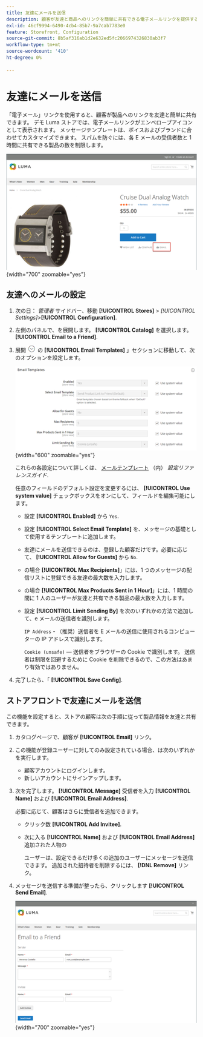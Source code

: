 ```yaml
---
title: 友達にメールを送信
description: 顧客が友達と商品へのリンクを簡単に共有できる電子メールリンクを提供する方法を説明します。
exl-id: 46cf9994-6490-4cb4-85b7-9a7cab7783e0
feature: Storefront, Configuration
source-git-commit: 8b5af316ab1d2e632ed5fc2066974326830ab3f7
workflow-type: tm+mt
source-wordcount: '410'
ht-degree: 0%

---
```


# 友達にメールを送信

「電子メール」リンクを使用すると、顧客が製品へのリンクを友達と簡単に共有できます。 デモ Luma ストアでは、電子メールリンクがエンベロープアイコンとして表示されます。 メッセージテンプレートは、ボイスおよびブランドに合わせてカスタマイズできます。 スパムを防ぐには、各 E メールの受信者数と 1 時間に共有できる製品の数を制限します。

![ストアフロントの例 — 友達に E メールを送信する](./assets/storefront-email-a-friend.png){width="700" zoomable="yes"}

## 友達へのメールの設定

1. 次の日： _管理者_ サイドバー、移動 **[!UICONTROL Stores]** > _[!UICONTROL Settings]_>**[!UICONTROL Configuration]**.

1. 左側のパネルで、を展開します。 **[!UICONTROL Catalog]** を選択します。 **[!UICONTROL Email to a Friend]**.

1. 展開 ![拡張セレクター](../assets/icon-display-expand.png) の **[!UICONTROL Email Templates]** 」セクションに移動して、次のオプションを設定します。

   ![カタログ設定 — 電子メールテンプレート](../configuration-reference/catalog/assets/email-to-a-friend-email-templates.png){width="600" zoomable="yes"}

   これらの各設定について詳しくは、 [メールテンプレート](../configuration-reference/catalog/email-to-a-friend.md) （内） _設定リファレンスガイド_.

   任意のフィールドのデフォルト設定を変更するには、 **[!UICONTROL Use system value]** チェックボックスをオンにして、フィールドを編集可能にします。

   - 設定 **[!UICONTROL Enabled]** から `Yes`.

   - 設定 **[!UICONTROL Select Email Template]** を、メッセージの基礎として使用するテンプレートに追加します。

   - 友達にメールを送信できるのは、登録した顧客だけです。必要に応じて、 **[!UICONTROL Allow for Guests]** から `No`.

   - の場合 **[!UICONTROL Max Recipients]**」には、1 つのメッセージの配信リストに登録できる友達の最大数を入力します。

   - の場合 **[!UICONTROL Max Products Sent in 1 Hour]**」には、1 時間の間に 1 人のユーザーが友達と共有できる製品の最大数を入力します。

   - 設定 **[!UICONTROL Limit Sending By]** を次のいずれかの方法で追加して、e メールの送信者を識別します。

     `IP Address`  - （推奨）送信者を E メールの送信に使用されるコンピューターの IP アドレスで識別します。

     `Cookie (unsafe)`  — 送信者をブラウザーの Cookie で識別します。 送信者は制限を回避するために Cookie を削除できるので、この方法はあまり有効ではありません。

1. 完了したら、「 **[!UICONTROL Save Config]**.

## ストアフロントで友達にメールを送信

この機能を設定すると、ストアの顧客は次の手順に従って製品情報を友達と共有できます。

1. カタログページで、顧客が **[!UICONTROL Email]** リンク。

1. この機能が登録ユーザーに対してのみ設定されている場合、は次のいずれかを実行します。

   - 顧客アカウントにログインします。
   - 新しいアカウントにサインアップします。

1. 次を完了します。 **[!UICONTROL Message]** 受信者を入力 **[!UICONTROL Name]** および **[!UICONTROL Email Address]**.

   必要に応じて、顧客はさらに受信者を追加できます。

   - クリック数 **[!UICONTROL Add Invitee]**.

   - 次に入る **[!UICONTROL Name]** および **[!UICONTROL Email Address]** 追加された人物の

     ユーザーは、設定できるだけ多くの追加のユーザーにメッセージを送信できます。 追加された招待者を削除するには、 **[!DNL Remove]** リンク。

1. メッセージを送信する準備が整ったら、クリックします **[!UICONTROL Send Email]**.

   ![ストアフロントの例 — 友人への E メール](./assets/storefront-email-a-friend-form.png){width="700" zoomable="yes"}
